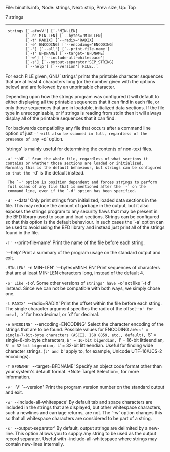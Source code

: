 File: binutils.info,  Node: strings,  Next: strip,  Prev: size,  Up: Top

7 strings
*********

     strings [`-afovV'] [`-'MIN-LEN]
             [`-n' MIN-LEN] [`--bytes='MIN-LEN]
             [`-t' RADIX] [`--radix='RADIX]
             [`-e' ENCODING] [`--encoding='ENCODING]
             [`-'] [`--all'] [`--print-file-name']
             [`-T' BFDNAME] [`--target='BFDNAME]
             [`-w'] [`--include-all-whitespace']
             [`-s'] [`--output-separator'SEP_STRING]
             [`--help'] [`--version'] FILE...

   For each FILE given, GNU `strings' prints the printable character
sequences that are at least 4 characters long (or the number given with
the options below) and are followed by an unprintable character.

   Depending upon how the strings program was configured it will default
to either displaying all the printable sequences that it can find in
each file, or only those sequences that are in loadable, initialized
data sections.  If the file type in unrecognizable, or if strings is
reading from stdin then it will always display all of the printable
sequences that it can find.

   For backwards compatibility any file that occurs after a command line
option of just `-' will also be scanned in full, regardless of the
presence of any `-d' option.

   `strings' is mainly useful for determining the contents of non-text
files.

`-a'
`--all'
`-'
     Scan the whole file, regardless of what sections it contains or
     whether those sections are loaded or initialized.  Normally this is
     the default behaviour, but strings can be configured so that the
     `-d' is the default instead.

     The `-' option is position dependent and forces strings to perform
     full scans of any file that is mentioned after the `-' on the
     command line, even if the `-d' option has been specified.

`-d'
`--data'
     Only print strings from initialized, loaded data sections in the
     file.  This may reduce the amount of garbage in the output, but it
     also exposes the strings program to any security flaws that may be
     present in the BFD library used to scan and load sections.  Strings
     can be configured so that this option is the default behaviour.  In
     such cases the `-a' option can be used to avoid using the BFD
     library and instead just print all of the strings found in the
     file.

`-f'
`--print-file-name'
     Print the name of the file before each string.

`--help'
     Print a summary of the program usage on the standard output and
     exit.

`-MIN-LEN'
`-n MIN-LEN'
`--bytes=MIN-LEN'
     Print sequences of characters that are at least MIN-LEN characters
     long, instead of the default 4.

`-o'
     Like `-t o'.  Some other versions of `strings' have `-o' act like
     `-t d' instead.  Since we can not be compatible with both ways, we
     simply chose one.

`-t RADIX'
`--radix=RADIX'
     Print the offset within the file before each string.  The single
     character argument specifies the radix of the offset--`o' for
     octal, `x' for hexadecimal, or `d' for decimal.

`-e ENCODING'
`--encoding=ENCODING'
     Select the character encoding of the strings that are to be found.
     Possible values for ENCODING are: `s' = single-7-bit-byte
     characters (ASCII, ISO 8859, etc., default), `S' =
     single-8-bit-byte characters, `b' = 16-bit bigendian, `l' = 16-bit
     littleendian, `B' = 32-bit bigendian, `L' = 32-bit littleendian.
     Useful for finding wide character strings. (`l' and `b' apply to,
     for example, Unicode UTF-16/UCS-2 encodings).

`-T BFDNAME'
`--target=BFDNAME'
     Specify an object code format other than your system's default
     format.  *Note Target Selection::, for more information.

`-v'
`-V'
`--version'
     Print the program version number on the standard output and exit.

`-w'
`--include-all-whitespace'
     By default tab and space characters are included in the strings
     that are displayed, but other whitespace characters, such a
     newlines and carriage returns, are not.  The `-w' option changes
     this so that all whitespace characters are considered to be part
     of a string.

`-s'
`--output-separator'
     By default, output strings are delimited by a new-line. This option
     allows you to supply any string to be used as the output record
     separator.  Useful with -include-all-whitespace where strings may
     contain new-lines internally.

